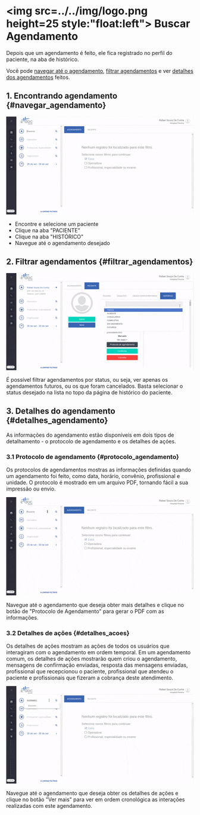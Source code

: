 # <img src=../../img/logo.png height=25 style:"float:left"> Buscar Agendamento

Depois que um agendamento é feito, ele fica registrado no perfil do paciente, na aba de histórico.

Você pode [navegar até o agendamento](#navegar_agendamento), [filtrar agendamentos](#filtrar_agendamentos) e ver [detalhes dos agendamentos](#detalhes_agendamento) feitos.


## 1. Encontrando agendamento {#navegar_agendamento}
<div class="left-float-framme framme70">
	<img src="../../img/call_center/buscar_agendamento.gif">
</div>

<div class="right-float-framme framme28">
	<ul>
		<li>Encontre e selecione um paciente</li>
		<li>Clique na aba "PACIENTE"</li>
		<li>Clique na aba "HISTÓRICO"</li>
		<li>Navegue até o agendamento desejado</li>
	</ul>
</div>

<div style="clear: left;"></div>

## 2. Filtrar agendamentos {#filtrar_agendamentos}

<div class="left-float-framme framme70">
	<img src="../../img/call_center/filtrar_agendamento.gif">
</div>

É possível filtrar agendamentos por status, ou seja, ver apenas os agendamentos futuros, ou os que foram cancelados. Basta selecionar o status desejado na lista no topo da página de histórico do paciente.
<div style="clear: left; "></div>

## 3. Detalhes do agendamento {#detalhes_agendamento}

As informações do agendamento estão disponíveis em dois tipos de detalhamento - o protocolo de agendamento e os detalhes de açóes.

### 3.1 Protocolo de agendamento {#protocolo_agendamento}

Os protocolos de agendamentos mostras as informações definidas quando um agendamento foi feito, como data, horário, convênio, profissional e unidade. O protocolo é mostrado em um arquivo PDF, tornando fácil a sua impressão ou envio.

<div class="left-float-framme framme70">
	<img src="../../img/call_center/protocolo_agendamento.gif">
</div>

Navegue até o agendamento que deseja obter mais detalhes e clique no botão de "Protocolo de Agendamento" para gerar o PDF com as informações.

<div style="clear: left;"></div>


### 3.2 Detalhes de ações {#detalhes_acoes}

Os detalhes de ações mostram as ações de todos os usuários que interagiram com o agendamento em ordem temporal. Em um agendamento comum, os detalhes de ações mostrarão quem criou o agendamento, mensagens de confirmação enviadas, resposta das mensagens enviadas, profissional que recepcionou o paciente, profissional que atendeu o paciente e profissionais que fizeram a cobrança deste atendimento.


<div class="left-float-framme framme70">
	<img src="../../img/call_center/detalhes_acoes.gif">
</div>

Navegue até o agendamento que deseja obter os detalhes de ações e clique no botão "Ver mais" para ver em ordem cronológica as interações realizadas com este agendamento.

<div style="clear: left; "></div>
